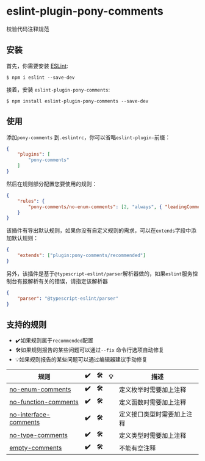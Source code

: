 # eslint-plugin-pony-comments

校验代码注释规范

## 安装

首先，你需要安装 [ESLint](http://eslint.org):

```
$ npm i eslint --save-dev
```

接着，安装 `eslint-plugin-pony-comments`:

```
$ npm install eslint-plugin-pony-comments --save-dev
```


## 使用
添加`pony-comments` 到`.eslintrc`，你可以省略`eslint-plugin-`前缀：

```json
{
    "plugins": [
        "pony-comments"
    ]
}
```

然后在规则部分配置您要使用的规则：

```json
{
    "rules": {
        "pony-comments/no-enum-comments": [2, "always", { "leadingCommentType": "Block", "propertyComments": { "pos": "tail", "commentsType": "Line" } }]
    }
}
```
该插件有导出默认规则，如果你没有自定义规则的需求，可以在`extends`字段中添加默认规则：

```json
{
    "extends": ["plugin:pony-comments/recommended"]
}
```

另外，该插件是基于`@typescript-eslint/parser`解析器做的，如果`eslint`服务控制台有报解析有关的错误，请指定该解析器

```json
{
    "parser": "@typescript-eslint/parser"
}
```
## 支持的规则

- ✔️如果规则属于`recommended`配置
- 🛠如果规则报告的某些问题可以通过`--fix` 命令行选项自动修复
- 💡如果规则报告的某些问题可以通过编辑器建议手动修复

| 规则                                                         | **✔️** | **🛠** | **💡** | **描述**                   |
| ------------------------------------------------------------ | ----- | ----- | ----- | -------------------------- |
| [no-enum-comments](https://github.com/Revelation2019/eslint-plugin-pony-comments/blob/main/docs/rules/no-enum-comments.md) | **✔️** | **🛠** |       | 定义枚举时需要加上注释     |
| [no-function-comments](https://github.com/Revelation2019/eslint-plugin-pony-comments/blob/main/docs/rules/no-function-comments.md) | **✔️** | **🛠** |       | 定义函数时需要加上注释     |
| [no-interface-comments](https://github.com/Revelation2019/eslint-plugin-pony-comments/blob/main/docs/rules/no-interface-comments.md) | **✔️** | **🛠** |       | 定义接口类型时需要加上注释 |
| [no-type-comments](https://github.com/Revelation2019/eslint-plugin-pony-comments/blob/main/docs/rules/no-type-comments.md) | **✔️** | **🛠** |       | 定义类型时需要加上注释     |
| [empty-comments](https://github.com/Revelation2019/eslint-plugin-pony-comments/blob/main/docs/rules/empty-comments.md) | **✔️** | **🛠** |       | 不能有空注释               |




